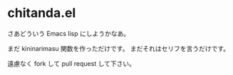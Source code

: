 chitanda.el
===========

さあどういう Emacs lisp にしようかなあ。

まだ kininarimasu 関数を作っただけです。
まだそれはセリフを言うだけです。

遠慮なく fork して pull request して下さい。

